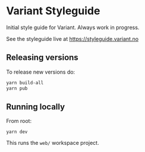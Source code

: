 # Variant Styleguide

Initial style guide for Variant. Always work in progress.

See the styleguide live at https://styleguide.variant.no

## Releasing versions

To release new versions do:

```sh
yarn build-all
yarn pub
```

## Running locally

From root:

```
yarn dev
```

This runs the `web/` workspace project.

